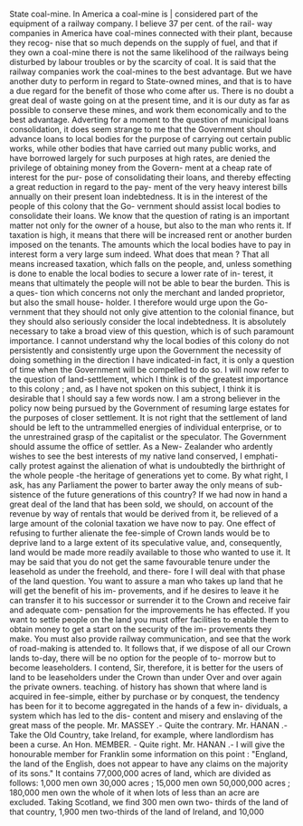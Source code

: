 State coal-mine. In America a coal-mine is | considered part of the equipment of a railway company. I believe 37 per cent. of the rail- way companies in America have coal-mines connected with their plant, because they recog- nise that so much depends on the supply of fuel, and that if they own a coal-mine there is not the same likelihood of the railways being disturbed by labour troubles or by the scarcity of coal. It is said that the railway companies work the coal-mines to the best advantage. But we have another duty to perform in regard to State-owned mines, and that is to have a due regard for the benefit of those who come after us. There is no doubt a great deal of waste going on at the present time, and it is our duty as far as possible to conserve these mines, and work them economically and to the best advantage. Adverting for a moment to the question of municipal loans consolidation, it does seem strange to me that the Government should advance loans to local bodies for the purpose of carrying out certain public works, while other bodies that have carried out many public works, and have borrowed largely for such purposes at high rates, are denied the privilege of obtaining money from the Govern- ment at a cheap rate of interest for the pur- pose of consolidating their loans, and thereby effecting a great reduction in regard to the pay- ment of the very heavy interest bills annually on their present loan indebtedness. It is in the interest of the people of this colony that the Go- vernment should assist local bodies to consolidate their loans. We know that the question of rating is an important matter not only for the owner of a house, but also to the man who rents it. If taxation is high, it means that there will be increased rent or another burden imposed on the tenants. The amounts which the local bodies have to pay in interest form a very large sum indeed. What does that mean ? That all means increased taxation, which falls on the people, and, unless something is done to enable the local bodies to secure a lower rate of in- terest, it means that ultimately the people will not be able to bear the burden. This is a ques- tion which concerns not only the merchant and landed proprietor, but also the small house- holder. I therefore would urge upon the Go- vernment that they should not only give attention to the colonial finance, but they should also seriously consider the local indebtedness. It is absolutely necessary to take a broad view of this question, which is of such paramount importance. I cannot understand why the local bodies of this colony do not persistently and consistently urge upon the Government the necessity of doing something in the direction I have indicated-in fact, it is only a question of time when the Government will be compelled to do so. I will now refer to the question of land-settlement, which I think is of the greatest importance to this colony ; and, as I have not spoken on this subject, I think it is desirable that I should say a few words now. I am a strong believer in the policy now being pursued by the Government of resuming large estates for the purposes of closer settlement. It is not right that the settlement of land should be left to the untrammelled energies of individual enterprise, or to the unrestrained grasp of the capitalist or the speculator. The Government should assume the office of settler. As a New- Zealander who ardently wishes to see the best interests of my native land conserved, I emphati- cally protest against the alienation of what is undoubtedly the birthright of the whole people -the heritage of generations yet to come. By what right, I ask, has any Parliament the power to barter away the only means of sub- sistence of the future generations of this country? If we had now in hand a great deal of the land that has been sold, we should, on account of the revenue by way of rentals that would be derived from it, be relieved of a large amount of the colonial taxation we have now to pay. One effect of refusing to further alienate the fee-simple of Crown lands would be to deprive land to a large extent of its speculative value, and, consequently, land would be made more readily available to those who wanted to use it. It may be said that you do not get the same favourable tenure under the leasehold as under the freehold, and there- fore I will deal with that phase of the land question. You want to assure a man who takes up land that he will get the benefit of his im- provements, and if he desires to leave it he can transfer it to his successor or surrender it to the Crown and receive fair and adequate com- pensation for the improvements he has effected. If you want to settle people on the land you must offer facilities to enable them to obtain money to get a start on the security of the im- provements they make. You must also provide railway communication, and see that the work of road-making is attended to. It follows that, if we dispose of all our Crown lands to-day, there will be no option for the people of to- morrow but to become leaseholders. I contend, Sir, therefore, it is better for the users of land to be leaseholders under the Crown than under Over and over again the private owners. teaching. of history has shown that where land is acquired in fee-simple, either by purchase or by conquest, the tendency has been for it to become aggregated in the hands of a few in- dividuals, a system which has led to the dis- content and misery and enslaving of the great mass of the people. Mr. MASSEY .- Quite the contrary. Mr. HANAN .- Take the Old Country, take Ireland, for example, where landlordism has been a curse. An Hon. MEMBER. - Quite right. Mr. HANAN .- I will give the honourable member for Franklin some information on this point : "England, the land of the English, does not appear to have any claims on the majority of its sons." It contains 77,000,000 acres of land, which are divided as follows: 1,000 men own 30,000 acres ; 15,000 men own 50,000,000 acres ; 180,000 men own the whole of it when lots of less than an acre are excluded. Taking Scotland, we find 300 men own two- thirds of the land of that country, 1,900 men two-thirds of the land of Ireland, and 10,000 